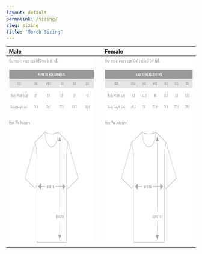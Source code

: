 ```yaml
---
layout: default
permalink: /sizing/
slug: sizing
title: "Merch Sizing"
---
```


| Male | | Female |
| :------------- | :------------- | :------------- |
| <img src="/images/merch/male_t_sizing.jpg" alt="Male T-shirt Sizing Information" height = "500" /> <br /> | | <img src="/images/merch/female_t_sizing.jpg" alt="Female T-shirt Sizing Information" height = "500" /> <br />  |
